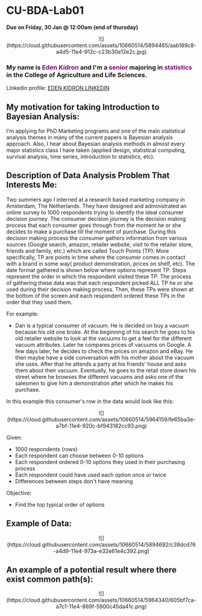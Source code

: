 CU-BDA-Lab01
===
**Due on Friday, 30 Jan @ 12:00am (end of thursday)**
<enter>

<p align = "center"> ![](https://cloud.githubusercontent.com/assets/10660514/5894465/aab189c8-a4d5-11e4-912c-c23b30e12e2c.jpg) 

### My name is <span style="color:purple">Eden Kidron</span> and I'm a <span style="color:purple">senior</span> majoring in <span style="color:purple">statistics</span> in the College of Agriculture and Life Sciences.
<enter>
<enter>

LInkedin profile: [EDEN KIDRON LINKEDIN](http://www.linkedin.com/pub/eden-kidron/62/940/427/)

## My motivation for taking Introduction to Bayesian Analysis:
<enter>

<enter>
I'm applying for PhD Marketing programs and one of the main statistical analysis themes in many of the current papers is Bayesian analysis approach. Also, I hear about Bayesian analysis methods in almost every major statistics class I have taken (applied design, statistical computing, survival analysis, time series, introduction to statistics, etc).

## Description of Data Analysis Problem That Interests Me:
<enter>
<enter>

Two summers ago I interned at a research based marketing company in Amsterdam, The Netherlands. They have designed and administrated an online survey to 1000 respondents trying to identify the ideal consumer decision journey. The consumer decision journey is the decision making process that each consumer goes through from the moment he or she decides to make a purchase till the moment of purchase. During this decision making process the consumer gathers information from various sources (Google search, amazon, retailer website, visit to the retailer store, friends and family, etc.) which are called Touch Points (TP). More specifically, TP are points in time where the consumer comes in contact with a brand in some way( product demonstration, prices on shelf, etc). The date format gathered is shown below where options represent TP. Steps represent the order in which the respondent visited these TP. The process of gathering these data was that each respondent picked ALL TP he or she used during their decision making process. Then, these TPs were shown at the bottom of the screen and each respondent ordered these TPs in the order that they used them.

For example: 
<enter> 
<enter>
- Dan is a typical consumer of vacuum. He is decided on buy a vacuum because his old one broke. At the beginning of his search he goes to his old retailer website to look at the vacuums to get a feel for the different vacuum attributes. Later he compares prices of vacuums on Google. A few days later, he decides to check the prices on amazon and eBay. He then maybe have a side conversation with his mother about the vacuum she uses. After that he attends a party at his friends' house and asks them about their vacuum. Eventually, he goes to the retail store down his street where he browses the different vacuums and asks one of the salesmen to give him a demonstration after which he makes his purchase. 

In this example this consumer's row in the data would look like this:

<p align = "center"> ![](https://cloud.githubusercontent.com/assets/10660514/5964159/fe65ba3e-a7bf-11e4-920c-bf943182cc93.png)


Given:<enter>

- 1000 respondents (rows)
- Each respondent can choose between 0-10 options
- Each respondent ordered 0-10 options they used in their purchasing process
- Each respondent could have used each option once or twice
- Differences between steps don't have meaning

Objective:

- Find the top typical order of options 

## Example of Data:
<p align = "center"> ![](https://cloud.githubusercontent.com/assets/10660514/5894692/c39dcd76-a4d9-11e4-973a-e32e61e4c392.png)

## An example of a potential result where there exist common path(s):

<p align = "center"> ![](https://cloud.githubusercontent.com/assets/10660514/5964340/605bf7ca-a7c1-11e4-869f-5900c45da41c.png)


